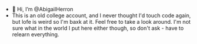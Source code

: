 - 👋 Hi, I’m @AbigailHerron
-    This is an old college account, and I never thought I'd touch code again, but lofe is weird so I'm baxk at it. Feel free to take a look around. I'm not sure what in the world I put here either though, so don't ask - have to relearn everything.
